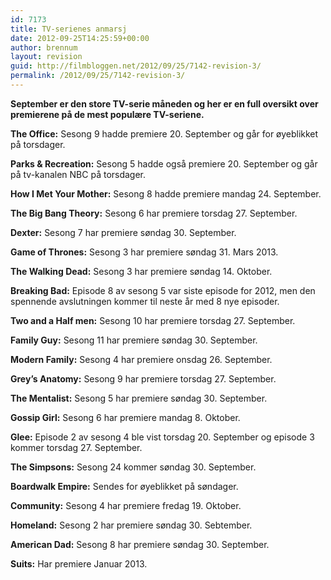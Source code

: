 ```yaml
---
id: 7173
title: TV-serienes anmarsj
date: 2012-09-25T14:25:59+00:00
author: brennum
layout: revision
guid: http://filmbloggen.net/2012/09/25/7142-revision-3/
permalink: /2012/09/25/7142-revision-3/
---
```

**September er den store TV-serie måneden og her er en full oversikt over premierene på de mest populære TV-seriene.** 

**<!--more-->The Office:** Sesong 9 hadde premiere 20. September og går for øyeblikket på torsdager.

**Parks & Recreation:** Sesong 5 hadde også premiere 20. September og går på tv-kanalen NBC på torsdager.

**How I Met Your Mother:** Sesong 8 hadde premiere mandag 24. September.

**The Big Bang Theory:** Sesong 6 har premiere torsdag 27. September.

**Dexter:** Sesong 7 har premiere søndag 30. September.

**Game of Thrones:** Sesong 3 har premiere søndag 31. Mars 2013.

**The Walking Dead:** Sesong 3 har premiere søndag 14. Oktober.

**Breaking Bad:** Episode 8 av sesong 5 var siste episode for 2012, men den spennende avslutningen kommer til neste år med 8 nye episoder.

**Two and a Half men:** Sesong 10 har premiere torsdag 27. September.

**Family Guy:** Sesong 11 har premiere søndag 30. September.

**Modern Family:** Sesong 4 har premiere onsdag 26. September.

**Grey&#8217;s Anatomy:** Sesong 9 har premiere torsdag 27. September.

**The Mentalist:** Sesong 5 har premiere søndag 30. September.

**Gossip Girl:** Sesong 6 har premiere mandag 8. Oktober.

**Glee:** Episode 2 av sesong 4 ble vist torsdag 20. September og episode 3 kommer torsdag 27. September.

**The Simpsons:** Sesong 24 kommer søndag 30. September.

**Boardwalk Empire:** Sendes for øyeblikket på søndager.

**Community:** Sesong 4 har premiere fredag 19. Oktober.

**Homeland:** Sesong 2 har premiere søndag 30. Sebtember.

**American Dad:** Sesong 8 har premiere søndag 30. September.

**Suits:** Har premiere Januar 2013.

&nbsp;